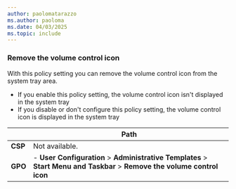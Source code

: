 ```yaml
---
author: paolomatarazzo
ms.author: paoloma
ms.date: 04/03/2025
ms.topic: include
---
```


### Remove the volume control icon

With this policy setting you can remove the volume control icon from the system tray area.

- If you enable this policy setting, the volume control icon isn't displayed in the system tray
- If you disable or don't configure this policy setting, the volume control icon is displayed in the system tray

|  | Path |
|--|--|
| **CSP** | Not available. |
| **GPO** | - **User Configuration** > **Administrative Templates** > **Start Menu and Taskbar** > **Remove the volume control icon** |
